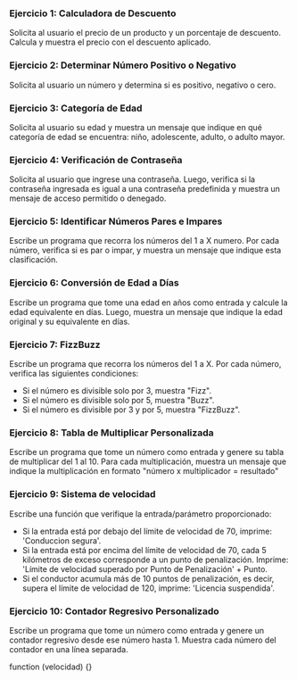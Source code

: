 ### Ejercicio 1: Calculadora de Descuento

Solicita al usuario el precio de un producto y un porcentaje de descuento. Calcula y muestra el precio con el descuento aplicado.

### Ejercicio 2: Determinar Número Positivo o Negativo

Solicita al usuario un número y determina si es positivo, negativo o cero.

### Ejercicio 3: Categoría de Edad

Solicita al usuario su edad y muestra un mensaje que indique en qué categoría de edad se encuentra: niño, adolescente, adulto, o adulto mayor.

### Ejercicio 4: Verificación de Contraseña

Solicita al usuario que ingrese una contraseña. Luego, verifica si la contraseña ingresada es igual a una contraseña predefinida y muestra un mensaje de acceso permitido o denegado.

### Ejercicio 5: Identificar Números Pares e Impares

Escribe un programa que recorra los números del 1 a X numero. Por cada número, verifica si es par o impar, y muestra un mensaje que indique esta clasificación.

### Ejercicio 6: Conversión de Edad a Días

Escribe un programa que tome una edad en años como entrada y calcule la edad equivalente en días. Luego, muestra un mensaje que indique la edad original y su equivalente en días.

### Ejercicio 7: FizzBuzz

Escribe un programa que recorra los números del 1 a X. Por cada número, verifica las siguientes condiciones:

- Si el número es divisible solo por 3, muestra "Fizz".
- Si el número es divisible solo por 5, muestra "Buzz".
- Si el número es divisible por 3 y por 5, muestra "FizzBuzz".

### Ejercicio 8: Tabla de Multiplicar Personalizada

Escribe un programa que tome un número como entrada y genere su tabla de multiplicar del 1 al 10. Para cada multiplicación, muestra un mensaje que indique la multiplicación en formato "número x multiplicador = resultado"

### Ejercicio 9: Sistema de velocidad

Escribe una función que verifique la entrada/parámetro proporcionado:

- Si la entrada está por debajo del límite de velocidad de 70, imprime: 'Conduccion segura'.
- Si la entrada está por encima del límite de velocidad de 70, cada 5 kilómetros de exceso corresponde a un punto de penalización. Imprime: 'Límite de velocidad superado por Punto de Penalización' + Punto.
- Si el conductor acumula más de 10 puntos de penalización, es decir, supera el límite de velocidad de 120, imprime: 'Licencia suspendida'.

### Ejercicio 10: Contador Regresivo Personalizado

Escribe un programa que tome un número como entrada y genere un contador regresivo desde ese número hasta 1. Muestra cada número del contador en una línea separada.

function (velocidad) {}